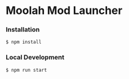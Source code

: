 # Moolah Mod Launcher

### Installation

```shell
$ npm install
```

### Local Development

```shell
$ npm run start
```
